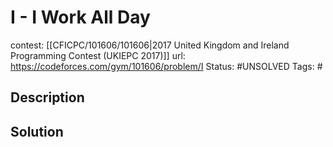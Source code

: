 # I - I Work All Day

contest: [[CFICPC/101606/101606|2017 United Kingdom and Ireland Programming Contest (UKIEPC 2017)]]
url: https://codeforces.com/gym/101606/problem/I
Status: #UNSOLVED
Tags: #

## Description

## Solution

